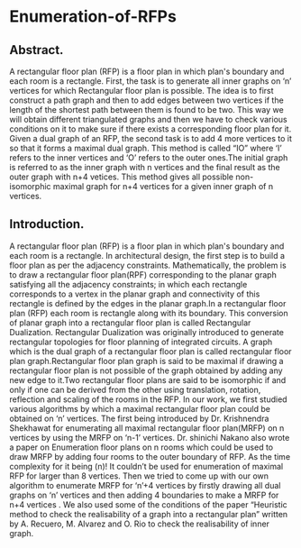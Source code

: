 # Enumeration-of-RFPs
## Abstract.

A rectangular floor plan (RFP) is a floor plan in which plan's boundary and each room is a rectangle.
First, the task is to generate all inner graphs on ‘n’ vertices for which Rectangular floor
plan is possible. The idea is to first construct a path graph and then to add edges
between two vertices if the length of the shortest path between them is found to be two.
This way we will obtain different triangulated graphs and then we have to check various
conditions on it to make sure if there exists a corresponding floor plan for it.
Given a dual graph of an RFP, the second task is to add 4 more vertices to it so that it
forms a maximal dual graph. This method is called “IO” where ‘I’ refers to the inner
vertices and ‘O’ refers to the outer ones.The initial graph is referred to as the inner
graph with n vertices and the final result as the outer graph with n+4 vetices. This
method gives all possible non-isomorphic maximal graph for n+4 vertices for a given
inner graph of n vertices.

## Introduction.

A rectangular floor plan (RFP) is a floor plan in which plan's boundary and each room is a rectangle.
In architectural design, the first step is to build a floor plan as per the adjacency
constraints. Mathematically, the problem is to draw a rectangular floor plan(RPF)
corresponding to the planar graph satisfying all the adjacency constraints; in which each
rectangle corresponds to a vertex in the planar graph and connectivity of this rectangle
is defined by the edges in the planar graph.In a rectangular floor plan (RFP) each room
is rectangle along with its boundary. This conversion of planar graph into a rectangular
floor plan is called Rectangular Dualization. Rectangular Dualization was originally
introduced to generate rectangular topologies for floor planning of integrated circuits.
A graph which is the dual graph of a rectangular floor plan is called rectangular floor
plan graph.Rectangular floor plan graph is said to be maximal if drawing a rectangular
floor plan is not possible of the graph obtained by adding any new edge to it.Two
rectangular floor plans are said to be isomorphic if and only if one can be derived from
the other using translation, rotation, reflection and scaling of the rooms in the RFP.
In our work, we first studied various algorithms by which a maximal rectangular floor
plan could be obtained on ‘n’ vertices. The first being introduced by Dr. Krishnendra
Shekhawat for enumerating all maximal rectangular floor plan(MRFP) on n vertices by
using the MRFP on ‘n-1’ vertices. Dr. shinichi Nakano also wrote a paper on
Enumeration floor plans on n rooms which could be used to draw MRFP by adding four
rooms to the outer boundary of RFP. As the time complexity for it being (n)! It couldn’t
be used for enumeration of maximal RFP for larger than 8 vertices.
Then we tried to come up with our own algorithm to enumerate MRFP for ‘n’+4 vertices
by firstly drawing all dual graphs on ‘n’ vertices and then adding 4 boundaries to make a
MRFP for n+4 vertices . We also used some of the conditions of the paper “Heuristic
method to check the realisability of a graph into a rectangular plan” written by A.
Recuero, M. Alvarez and O. Rio to check the realisability of inner graph.
